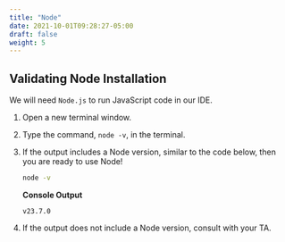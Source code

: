 ```yaml
---
title: "Node"
date: 2021-10-01T09:28:27-05:00
draft: false
weight: 5
---
```


## Validating  Node Installation

We will need `Node.js` to run JavaScript code in our IDE.

1. Open a new terminal window.
1. Type the command, `node -v`, in the terminal.
1. If the output includes a Node version, similar to the code below, then you are ready to use Node!

   ```bash
   node -v
   ```
   
   **Console Output**
   
   ```console
   v23.7.0
   ```

1. If the output does not include a Node version, consult with your TA.